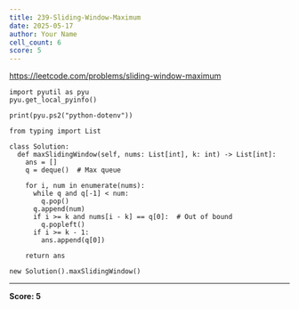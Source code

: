```yaml
---
title: 239-Sliding-Window-Maximum
date: 2025-05-17
author: Your Name
cell_count: 6
score: 5
---
```


https://leetcode.com/problems/sliding-window-maximum


```
import pyutil as pyu
pyu.get_local_pyinfo()
```


```
print(pyu.ps2("python-dotenv"))
```


```
from typing import List
```


```
class Solution:
  def maxSlidingWindow(self, nums: List[int], k: int) -> List[int]:
    ans = []
    q = deque()  # Max queue

    for i, num in enumerate(nums):
      while q and q[-1] < num:
        q.pop()
      q.append(num)
      if i >= k and nums[i - k] == q[0]:  # Out of bound
        q.popleft()
      if i >= k - 1:
        ans.append(q[0])

    return ans
```


```
new Solution().maxSlidingWindow()
```


---
**Score: 5**